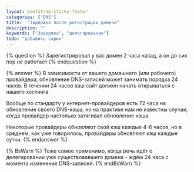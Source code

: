```yaml
---
layout: bootstrap-sticky-footer
categories: ['DNS']
title:  "Задержка после регистрации домена"
description: ""
keywords: ["Задержка", "делегирование"]
todo: "добавить скрин"
---
```

{% question %}
Зарегистрировал у вас домен 2 часа назад, а он до сих пор не работает
{% endquestion %}

{% answer %}
В зависимости от вашего домашнего (или рабочего) провайдера, обновление DNS-записей может занимать порядка 24 часов. В течении 24 часов ваш сайт должен начать открываться с нашего хостинга. 

Вообще по стандарту у интернет-провайдеров есть 72 часа на обновление своего DNS-кэша, но на практике нам не известны случаи, когда провайдер настолько затягивал обновление кэша.

Некоторые провайдеры обновляют свой кэш каждые 4-6 часов, но в среднем, как уже говорилось, провайдеры обновляют кэш каждые сутки.
{% endanswer %}

{% BsWarn %}
Тоже самое применимо, когда речь идёт о делегировании уже существовавшего домена - ждём 24 часа с момента изменения DNS-записей.
{% endBsWarn %}
